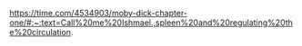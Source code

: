 https://time.com/4534903/moby-dick-chapter-one/#:~:text=Call%20me%20Ishmael.,spleen%20and%20regulating%20the%20circulation.
